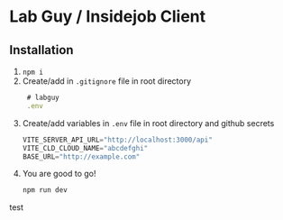 # Lab Guy / Insidejob Client

## Installation

1. `npm i`
2. Create/add in `.gitignore` file in root directory
   ```js
    # labguy
    .env
   ```
3. Create/add variables in `.env` file in root directory and github secrets
   ```js
   VITE_SERVER_API_URL="http://localhost:3000/api"
   VITE_CLD_CLOUD_NAME="abcdefghi"
   BASE_URL="http://example.com"
   ```
4. You are good to go!
   ```js
   npm run dev
   ```
test
